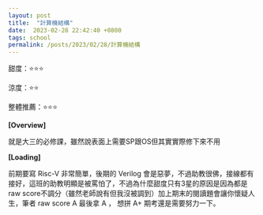 ```yaml
---
layout: post
title:  "計算機結構"
date:  2023-02-28 22:42:40 +0800
tags: school
permalink: /posts/2023/02/28/計算機結構
---
```


甜度：⭐⭐⭐

涼度：⭐⭐

整體推薦：⭐⭐⭐

**[Overview]**

就是大三的必修課，雖然說表面上需要SP跟OS但其實實際修下來不用

**[Loading]**

前期要寫 Risc-V 非常簡單，後期的 Verilog 會是惡夢，不過助教很佛，接線都有接好，這班的助教明顯是被罵怕了，不過為什麼甜度只有3星的原因是因為都是raw score不調分（雖然老師說有但我沒被調到）加上期末的閱讀題會讓你懷疑人生，筆者 raw score A 最後拿 A ， 想拼 A+ 期考還是需要努力一下。
